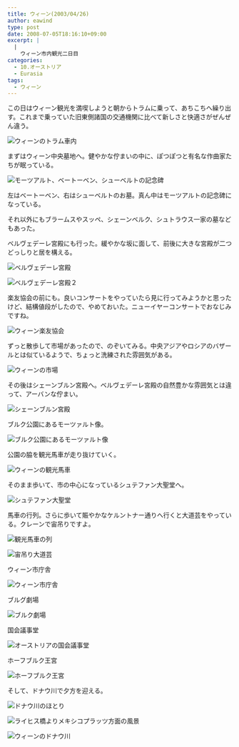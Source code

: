 ```yaml
---
title: ウィーン(2003/04/26)
author: eawind
type: post
date: 2008-07-05T18:16:10+09:00
excerpt: |
  |
    ウィーン市内観光二日目
categories:
  - 10.オーストリア
  - Eurasia
tags:
  - ウィーン
---
```

この日はウィーン観光を満喫しようと朝からトラムに乗って、あちこちへ繰り出す。これまで乗っていた旧東側諸国の交通機関に比べて新しさと快適さがぜんぜん違う。

![ウィーンのトラム車内](/img/wp/2008/07/200304261605461.jpg)

まずはウィーン中央墓地へ。健やかな佇まいの中に、ぽつぽつと有名な作曲家たちが眠っている。

![モーツアルト、ベートーベン、シューベルトの記念碑](/img/wp/2008/07/200304261614201.jpg)

左はベートーベン、右はシューベルトのお墓。真ん中はモーツアルトの記念碑になっている。

それ以外にもブラームスやスッペ、シェーンベルク、シュトラウス一家の墓などもあった。

ベルヴェデーレ宮殿にも行った。緩やかな坂に面して、前後に大きな宮殿が二つどっしりと居を構える。

![ベルヴェデーレ宮殿](/img/wp/2008/07/200304261651141.jpg)

![ベルヴェデーレ宮殿２](/img/wp/2008/07/200304261659501.jpg)

楽友協会の前にも。良いコンサートをやっていたら見に行ってみようかと思ったけど、結構値段がしたので、やめておいた。ニューイヤーコンサートでおなじみですね。

![ウィーン楽友協会](/img/wp/2008/07/200304261732481.jpg)

ずっと散歩して市場があったので、のぞいてみる。中央アジアやロシアのバザールとは似ているようで、ちょっと洗練された雰囲気がある。

![ウィーンの市場](/img/wp/2008/07/200304261814281.jpg)

その後はシェーンブルン宮殿へ。ベルヴェデーレ宮殿の自然豊かな雰囲気とは違って、アーバンな佇まい。

![シェーンブルン宮殿](/img/wp/2008/07/200304261918081.jpg)

ブルク公園にあるモーツァルト像。

![ブルク公園にあるモーツァルト像](/img/wp/2008/07/200304262053261.jpg)

公園の脇を観光馬車が走り抜けていく。

![ウィーンの観光馬車](/img/wp/2008/07/200304262056581.jpg)

そのまま歩いて、市の中心になっているシュテファン大聖堂へ。

![シュテファン大聖堂](/img/wp/2008/07/200304262129401.jpg)

馬車の行列。さらに歩いて賑やかなケルントナー通りへ行くと大道芸をやっている。クレーンで宙吊りですよ。

![観光馬車の列](/img/wp/2008/07/200304262142161.jpg)

![宙吊り大道芸](/img/wp/2008/07/200304262157581.jpg)

ウィーン市庁舎

![ウィーン市庁舎](/img/wp/2008/07/200304262219381.jpg)

ブルグ劇場

![ブルク劇場](/img/wp/2008/07/200304262221041.jpg)

国会議事堂

![オーストリアの国会議事堂](/img/wp/2008/07/200304262223381.jpg)

ホーフブルク王宮

![ホーフブルク王宮](/img/wp/2008/07/200304262228361.jpg)

そして、ドナウ川で夕方を迎える。

![ドナウ川のほとり](/img/wp/2008/07/200304262308581.jpg)

![ライヒス橋よりメキシコプラッツ方面の風景](/img/wp/2008/07/200304262354441.jpg)

![ウィーンのドナウ川](/img/wp/2008/07/200304262356381.jpg)
